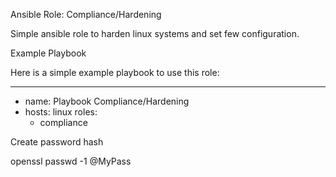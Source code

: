 Ansible Role: Compliance/Hardening

Simple ansible role to harden linux systems and set few configuration.

Example Playbook

Here is a simple example playbook to use this role:

---
- name: Playbook Compliance/Hardening
- hosts: linux
  roles:
    - compliance


Create password hash

openssl passwd -1 @MyPass

